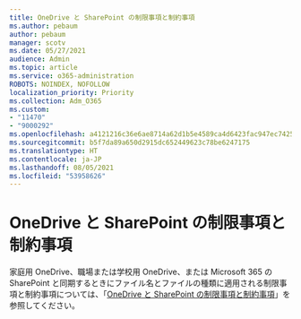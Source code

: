 ```yaml
---
title: OneDrive と SharePoint の制限事項と制約事項
ms.author: pebaum
author: pebaum
manager: scotv
ms.date: 05/27/2021
audience: Admin
ms.topic: article
ms.service: o365-administration
ROBOTS: NOINDEX, NOFOLLOW
localization_priority: Priority
ms.collection: Adm_O365
ms.custom:
- "11470"
- "9000292"
ms.openlocfilehash: a4121216c36e6ae8714a62d1b5e4589ca4d6423fac947ec74257cfcad9b9e65d
ms.sourcegitcommit: b5f7da89a650d2915dc652449623c78be6247175
ms.translationtype: HT
ms.contentlocale: ja-JP
ms.lasthandoff: 08/05/2021
ms.locfileid: "53958626"
---
```

# <a name="restrictions-and-limitations-in-onedrive-and-sharepoint"></a>OneDrive と SharePoint の制限事項と制約事項

家庭用 OneDrive、職場または学校用 OneDrive、または Microsoft 365 の SharePoint と同期するときにファイル名とファイルの種類に適用される制限事項と制約事項については、「[OneDrive と SharePoint の制限事項と制約事項](https://support.microsoft.com/office/restrictions-and-limitations-in-onedrive-and-sharepoint-64883a5d-228e-48f5-b3d2-eb39e07630fa)」を参照してください。
